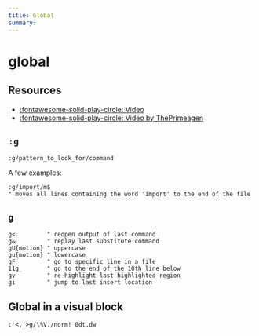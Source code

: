 ```yaml
---
title: Global
summary:
---
```


global
===

Resources
---
- [:fontawesome-solid-play-circle: Video](https://www.youtube.com/watch?v=JgZu5-FNeMk)
- [:fontawesome-solid-play-circle: Video by ThePrimeagen](https://www.youtube.com/watch?v=CN8p9iL7PPI)

`:g`
---

```
:g/pattern_to_look_for/command
```

A few examples:

```vim
:g/import/m$
" moves all lines containing the word 'import' to the end of the file
```

`g`
---

```vim
g<         " reopen output of last command
g&         " replay last substitute command
gU{motion} " uppercase
gu{motion} " lowercase
gF         " go to specific line in a file
11g_       " go to the end of the 10th line below
gv         " re-highlight last highlighted region
gi         " jump to last insert location
```

Global in a visual block
---

```vim
:'<,'>g/\%V./norm! 0dt.dw
```
